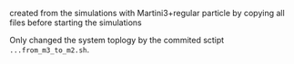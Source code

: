 created from the simulations with Martini3+regular particle by copying all files before starting the simulations

Only changed the system toplogy by the commited sctipt `...from_m3_to_m2.sh`. 

